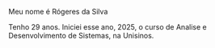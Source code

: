 Meu nome é Rógeres da Silva

Tenho 29 anos. Iniciei esse ano, 2025, o curso de Analise e Desenvolvimento de Sistemas, na Unisinos.
